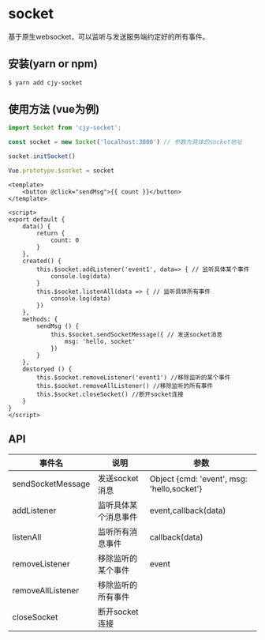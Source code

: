 
# socket

基于原生websocket，可以监听与发送服务端约定好的所有事件。


## 安装(yarn or npm)

```bash
$ yarn add cjy-socket
```

## 使用方法 (vue为例)

```javascript
import Socket from 'cjy-socket';

const socket = new Socket('localhost:3000') // 参数为具体的socket地址

socket.initSocket()

Vue.prototype.$socket = socket

```

```vue
<template>
    <button @click="sendMsg">{{ count }}</button>
</template>

<script>
export default {
    data() {
        return {
            count: 0
        }
    },
    created() {
        this.$socket.addListener('event1', data=> { // 监听具体某个事件
            console.log(data)
        }
        this.$socket.listenAll(data => { // 监听具体所有事件
            console.log(data)
        })
    },
    methods: {
        sendMsg () {
            this.$socket.sendSocketMessage({ // 发送socket消息
                msg: 'hello, socket'
            })
        }
    },
    destoryed () {
        this.$socket.removeListener('event1') //移除监听的某个事件 
        this.$socket.removeAllListener() //移除监听的所有事件
        this.$socket.closeSocket() //断开socket连接
    }
}
</script>
```



## API
事件名 | 说明 | 参数 |
  -------------------| -------------------------|----|
 sendSocketMessage | 发送socket消息 | Object {cmd: 'event', msg: 'hello,socket'} |
 addListener | 监听具体某个消息事件 | event,callback(data) |
 listenAll | 监听所有消息事件 | callback(data) |
 removeListener | 移除监听的某个事件 | 	event |
 removeAllListener | 移除监听的所有事件
 closeSocket | 断开socket连接
